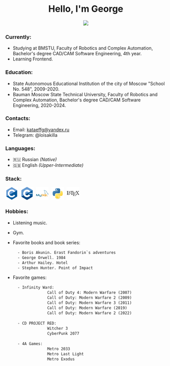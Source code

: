 <h1 align="center">
  Hello, I'm George
</h1>
<div id="header" align="center">
  <img src="https://media.giphy.com/media/YQitE4YNQNahy/giphy-downsized-large.gif" width="100"/>
</div>



### Currently:
- Studying at BMSTU, Faculty of Robotics and Complex Automation, Bachelor's degree CAD/CAM Software Engineering, 4th year.
- Learning Frontend.

### Education:
- State Autonomous Educational Institution of the city of Moscow "School No. 548", 2009-2020.
-  Bauman Moscow State Technical University, Faculty of Robotics and Complex Automation, Bachelor's degree CAD/CAM Software Engineering, 2020-2024.

### Contacts:
- Email: kataeffg@yandex.ru
- Telegram: @loisakilla


### Languages:
- :ru: Russian *(Native)*
- :uk: English *(Upper-Intermediate)*


### Stack:
<div>
  <img src="https://github.com/devicons/devicon/blob/master/icons/c/c-original.svg" title="C" width="40" height="40" alt="C"/>&nbsp;
  <img src="https://github.com/devicons/devicon/blob/master/icons/cplusplus/cplusplus-original.svg" title="C++" width="40" height="40" alt="C++"/>&nbsp;
  <img src="https://github.com/devicons/devicon/blob/master/icons/mysql/mysql-original-wordmark.svg" title="MySQL" width="40" height="40" alt="MySQL"/>&nbsp;
  <img src="https://github.com/devicons/devicon/blob/master/icons/python/python-original.svg" title="Python" width="40" height="40" alt="Python"/>&nbsp;
  <img src="https://github.com/devicons/devicon/blob/master/icons/latex/latex-original.svg" title="Latex" width="40" height="40" alt="Latex"/>&nbsp;
</div>

### Hobbies:

- Listening music.
- Gym.
- Favorite books and book series:

        - Boris Akunin. Erast Fandorin`s adventures
        - George Orwell. 1984
        - Arthur Hailey. Hotel
        - Stephen Hunter. Point of Impact
        


- Favorite games:
    
        - Infinity Ward:  
                     Call of Duty 4: Modern Warfare (2007)
                     Call of Duty: Modern Warfare 2 (2009)
                     Call of Duty: Modern Warfare 3 (2011)
                     Call of Duty: Modern Warfare (2019)
                     Call of Duty: Modern Warfare 2 (2022)

        - CD PROJECT RED:
                     Witcher 3
                     CyberPunk 2077
    
        - 4A Games:
                     Metro 2033
                     Metro Last Light
                     Metro Exodus
